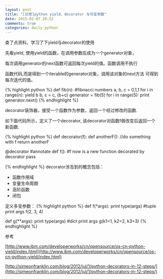 ```yaml
---
layout: post
title: "[日常]python yield、decorator 与可变参数"
date: 2015-02-07 20:52
comments: true
categories: daily python
---
```

查了点资料，学习了下yield与decorator的使用

先看yield, 使用yield的函数，在调用参数后成为一个generator对象，

每次调用generator的next函数可返回每次yield的值。函数调用不执行

函数代码,而是得到一个iterable的generator对象，调用该对象的next方法
可得到每次迭代的值。

{% highlight python %}
def fib(n): #fibnacci numbers
	a, b, c = 0,1,1 
	for i in range(n):
		yield b
		b, c = c, (b+c)
generator = fib(5)
for i in range(5):
	print generator.next()
{% endhighlight %}

decorator装饰器，接受一个函数作为参数，返回一个经过修改的函数.

如下面代码所示，定义了一个decorator, 该decorator对函数f做改变后返回一个新函数.

{% highlight python %}
def decorator(f):
	def anotherF():
		//do something with f
	return anotherF

@decorator #annotate
def f():  #f now is a new function decorated by decorator
    pass

{% endhighlight %}
decorator涉及到的概念包括：

* 函数作用域
* 变量生命周期
* 高阶函数
* 闭包

定义多变参数：
{% highlight python %}
def f(*args):
	print type(args) #tuple
	print args
f(2, 3, 4)

def g(**args):
	print type(args) #dict
	print args
g(k1=1, k2=2, k3=3)
{% endhighlight %}

参考 

[http://www.ibm.com/developerworks/cn/opensource/os-cn-python-yield/index.html](http://www.ibm.com/developerworks/cn/opensource/os-cn-python-yield/index.html)  

[http://simeonfranklin.com/blog/2012/jul/1/python-decorators-in-12-steps/](http://simeonfranklin.com/blog/2012/jul/1/python-decorators-in-12-steps/)



